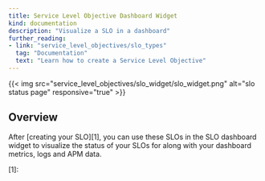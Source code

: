 ```yaml
---
title: Service Level Objective Dashboard Widget
kind: documentation
description: "Visualize a SLO in a dashboard"
further_reading:
- link: "service_level_objectives/slo_types"
  tag: "Documentation"
  text: "Learn how to create a Service Level Objective"
---
```


{{< img src="service_level_objectives/slo_widget/slo_widget.png" alt="slo status page" responsive="true" >}}

## Overview
After [creating your SLO][1], you can use these SLOs in the SLO dashboard widget to visualize
the status of your SLOs for along with your dashboard metrics, logs and APM data.

[1]: 
